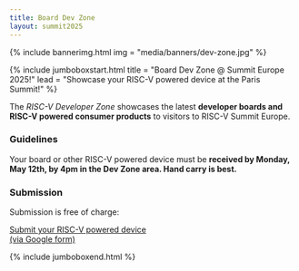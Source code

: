 ```yaml
---
title: Board Dev Zone
layout: summit2025
---
```


{% include bannerimg.html
    img = "media/banners/dev-zone.jpg"
%}

{% include jumboboxstart.html
    title = "Board Dev Zone @ Summit Europe 2025!"
    lead = "Showcase your RISC-V powered device at the Paris Summit!"
%}

The *RISC-V Developer Zone* showcases the latest **developer boards
and RISC-V powered consumer products** to visitors to RISC-V Summit
Europe.

### Guidelines

Your board or other RISC-V powered device must be **received by
Monday, May 12th, by 4pm in the Dev Zone area. Hand carry is best.**

### Submission

Submission is free of charge:

<div class="row justify-content-md-center my-4">
    <a href="https://docs.google.com/forms/d/e/1FAIpQLSd52FPMxD-rts1lGfjwSTSNauY7PotpIPGbbjXe46ETkAuf_g/viewform?usp=header" class="btn btn-lg" style="background-color: var(--riscv-y); border-color: var(--riscv-y); width:50%;">Submit your RISC-V powered device<br/>(via Google form)</a>
</div>

{% include jumboboxend.html %}
